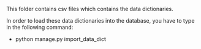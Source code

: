 This folder contains csv files which contains the data dictionaries.

In order to load these data dictionaries into the database, you have to type in the following command:
- python manage.py import_data_dict 